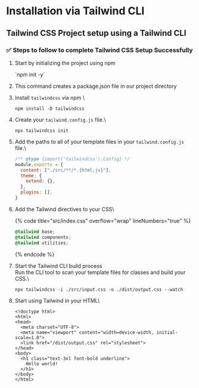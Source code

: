 # Installation via Tailwind CLI

## Tailwind CSS Project setup using a Tailwind CLI

### ✅ Steps to follow to complete Tailwind CSS Setup Successfully

1.  Start by initializing the project using npm

    \`npm init -y\`
2. This command creates a package.json file in our project directory
3.  Install `tailwindcss` via npm \


    ```
    ‌npm install -D tailwindcss
    ```
4.  Create your `tailwind.config.js` file.\


    ```
    npx tailwindcss init
    ```
5.  Add the paths to all of your template files in your `tailwind.config.js` file.\


    ```javascript
    /** @type {import('tailwindcss').Config} */
    module.exports = {
      content: ["./src/**/*.{html,js}"],
      theme: {
        extend: {},
      },
      plugins: [],
    }
    ```
6.  Add the Tailwind directives to your CSS\


    {% code title="src/index.css" overflow="wrap" lineNumbers="true" %}
    ```css
    @tailwind base;
    @tailwind components;
    @tailwind utilities;
    ```
    {% endcode %}
7.  Start the Tailwind CLI build process\
    Run the CLI tool to scan your template files for classes and build your CSS.\


    ```
    npx tailwindcss -i ./src/input.css -o ./dist/output.css --watch
    ```
8.  Start using Tailwind in your HTML\


    ```
    <!doctype html>
    <html>
    <head>
      <meta charset="UTF-8">
      <meta name="viewport" content="width=device-width, initial-scale=1.0">
      <link href="/dist/output.css" rel="stylesheet">
    </head>
    <body>
      <h1 class="text-3xl font-bold underline">
        Hello world!
      </h1>
    </body>
    </html>
    ```
